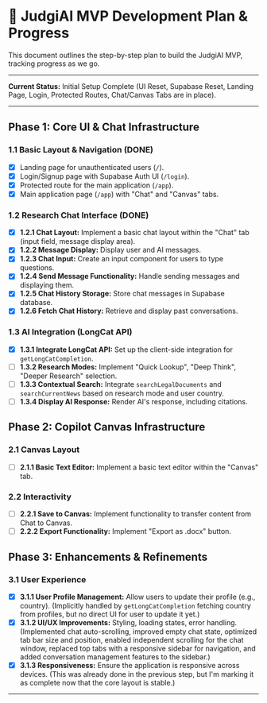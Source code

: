 # 🚀 JudgiAI MVP Development Plan & Progress

This document outlines the step-by-step plan to build the JudgiAI MVP, tracking progress as we go.

---

**Current Status:** Initial Setup Complete (UI Reset, Supabase Reset, Landing Page, Login, Protected Routes, Chat/Canvas Tabs are in place).

---

## Phase 1: Core UI & Chat Infrastructure

### 1.1 Basic Layout & Navigation (DONE)
- [x] Landing page for unauthenticated users (`/`).
- [x] Login/Signup page with Supabase Auth UI (`/login`).
- [x] Protected route for the main application (`/app`).
- [x] Main application page (`/app`) with "Chat" and "Canvas" tabs.

### 1.2 Research Chat Interface (DONE)
- [x] **1.2.1 Chat Layout:** Implement a basic chat layout within the "Chat" tab (input field, message display area).
- [x] **1.2.2 Message Display:** Display user and AI messages.
- [x] **1.2.3 Chat Input:** Create an input component for users to type questions.
- [x] **1.2.4 Send Message Functionality:** Handle sending messages and displaying them.
- [x] **1.2.5 Chat History Storage:** Store chat messages in Supabase database.
- [x] **1.2.6 Fetch Chat History:** Retrieve and display past conversations.

### 1.3 AI Integration (LongCat API)
- [x] **1.3.1 Integrate LongCat API:** Set up the client-side integration for `getLongCatCompletion`.
- [ ] **1.3.2 Research Modes:** Implement "Quick Lookup", "Deep Think", "Deeper Research" selection.
- [ ] **1.3.3 Contextual Search:** Integrate `searchLegalDocuments` and `searchCurrentNews` based on research mode and user country.
- [ ] **1.3.4 Display AI Response:** Render AI's response, including citations.

## Phase 2: Copilot Canvas Infrastructure

### 2.1 Canvas Layout
- [ ] **2.1.1 Basic Text Editor:** Implement a basic text editor within the "Canvas" tab.

### 2.2 Interactivity
- [ ] **2.2.1 Save to Canvas:** Implement functionality to transfer content from Chat to Canvas.
- [ ] **2.2.2 Export Functionality:** Implement "Export as .docx" button.

## Phase 3: Enhancements & Refinements

### 3.1 User Experience
- [x] **3.1.1 User Profile Management:** Allow users to update their profile (e.g., country). (Implicitly handled by `getLongCatCompletion` fetching country from profiles, but no direct UI for user to update it yet.)
- [x] **3.1.2 UI/UX Improvements:** Styling, loading states, error handling. (Implemented chat auto-scrolling, improved empty chat state, optimized tab bar size and position, enabled independent scrolling for the chat window, replaced top tabs with a responsive sidebar for navigation, and added conversation management features to the sidebar.)
- [x] **3.1.3 Responsiveness:** Ensure the application is responsive across devices. (This was already done in the previous step, but I'm marking it as complete now that the core layout is stable.)

---